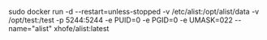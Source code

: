 

sudo docker run -d --restart=unless-stopped -v /etc/alist:/opt/alist/data -v /opt/test:/test -p 5244:5244 -e PUID=0 -e PGID=0 -e UMASK=022 --name="alist" xhofe/alist:latest



